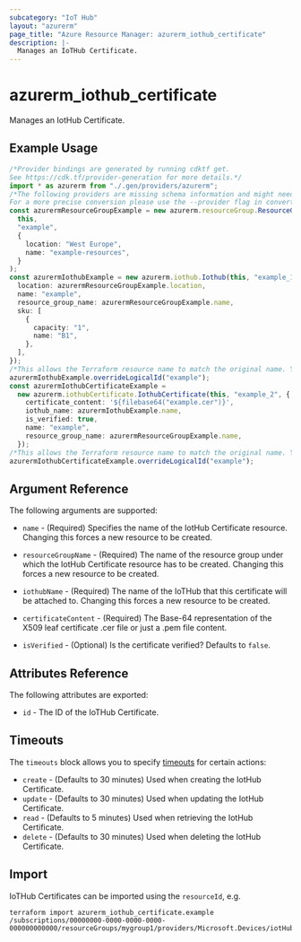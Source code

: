 ```yaml
---
subcategory: "IoT Hub"
layout: "azurerm"
page_title: "Azure Resource Manager: azurerm_iothub_certificate"
description: |-
  Manages an IoTHub Certificate.
---
```


# azurerm\_iothub\_certificate

Manages an IotHub Certificate.

## Example Usage

```typescript
/*Provider bindings are generated by running cdktf get.
See https://cdk.tf/provider-generation for more details.*/
import * as azurerm from "./.gen/providers/azurerm";
/*The following providers are missing schema information and might need manual adjustments to synthesize correctly: azurerm.
For a more precise conversion please use the --provider flag in convert.*/
const azurermResourceGroupExample = new azurerm.resourceGroup.ResourceGroup(
  this,
  "example",
  {
    location: "West Europe",
    name: "example-resources",
  }
);
const azurermIothubExample = new azurerm.iothub.Iothub(this, "example_1", {
  location: azurermResourceGroupExample.location,
  name: "example",
  resource_group_name: azurermResourceGroupExample.name,
  sku: [
    {
      capacity: "1",
      name: "B1",
    },
  ],
});
/*This allows the Terraform resource name to match the original name. You can remove the call if you don't need them to match.*/
azurermIothubExample.overrideLogicalId("example");
const azurermIothubCertificateExample =
  new azurerm.iothubCertificate.IothubCertificate(this, "example_2", {
    certificate_content: '${filebase64("example.cer")}',
    iothub_name: azurermIothubExample.name,
    is_verified: true,
    name: "example",
    resource_group_name: azurermResourceGroupExample.name,
  });
/*This allows the Terraform resource name to match the original name. You can remove the call if you don't need them to match.*/
azurermIothubCertificateExample.overrideLogicalId("example");

```

## Argument Reference

The following arguments are supported:

*   `name` - (Required) Specifies the name of the IotHub Certificate resource. Changing this forces a new resource to be created.

*   `resourceGroupName` - (Required) The name of the resource group under which the IotHub Certificate resource has to be created. Changing this forces a new resource to be created.

*   `iothubName` - (Required) The name of the IoTHub that this certificate will be attached to. Changing this forces a new resource to be created.

*   `certificateContent` - (Required) The Base-64 representation of the X509 leaf certificate .cer file or just a .pem file content.

*   `isVerified` - (Optional) Is the certificate verified? Defaults to `false`.

## Attributes Reference

The following attributes are exported:

* `id` - The ID of the IoTHub Certificate.

## Timeouts

The `timeouts` block allows you to specify [timeouts](https://www.terraform.io/language/resources/syntax#operation-timeouts) for certain actions:

* `create` - (Defaults to 30 minutes) Used when creating the IotHub Certificate.
* `update` - (Defaults to 30 minutes) Used when updating the IotHub Certificate.
* `read` - (Defaults to 5 minutes) Used when retrieving the IotHub Certificate.
* `delete` - (Defaults to 30 minutes) Used when deleting the IotHub Certificate.

## Import

IoTHub Certificates can be imported using the `resourceId`, e.g.

```shell
terraform import azurerm_iothub_certificate.example /subscriptions/00000000-0000-0000-0000-000000000000/resourceGroups/mygroup1/providers/Microsoft.Devices/iotHubs/example/certificates/example
```
